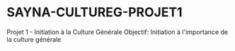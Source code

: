 # SAYNA-CULTUREG-PROJET1
Projet 1 - Initiation à la Culture Générale
Objectif: Initiation à l'importance de la culture générale
